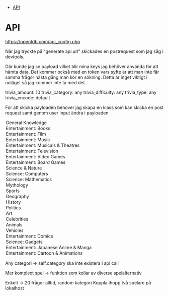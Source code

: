 - [API](#api)


# API
https://opentdb.com/api_config.php

När jag tryckte på "generate api url"
skickades en postrequest som jag såg i devtools.


Där kunde jag se payload vilket blir mina keys jag behöver använda för att hämta data.
Det kommer också med en token vars syfte är att man inte får samma frågor nästa gång man kör en sökning.
Detta är inget viktigt i nuläget så jag kommer inte ta med det.

trivia_amount: 10
trivia_category: any
trivia_difficulty: any
trivia_type: any
trivia_encode: default

För att skicka payloaden behöver jag skapa en klass som kan skicka en post request samt genom
user input ändra i payloaden

<option value="9">General Knowledge</option>
<option value="10">Entertainment: Books</option>
<option value="11">Entertainment: Film</option>
<option value="12">Entertainment: Music</option>
<option value="13">Entertainment: Musicals &amp; Theatres</option>
<option value="14">Entertainment: Television</option>
<option value="15">Entertainment: Video Games</option>
<option value="16">Entertainment: Board Games</option>
<option value="17">Science &amp; Nature</option>
<option value="18">Science: Computers</option>
<option value="19">Science: Mathematics</option>
<option value="20">Mythology</option>
<option value="21">Sports</option>
<option value="22">Geography</option>
<option value="23">History</option>
<option value="24">Politics</option>
<option value="25">Art</option>
<option value="26">Celebrities</option>
<option value="27">Animals</option>
<option value="28">Vehicles</option>
<option value="29">Entertainment: Comics</option>
<option value="30">Science: Gadgets</option>
<option value="31">Entertainment: Japanese Anime &amp; Manga</option>
<option value="32">Entertainment: Cartoon &amp; Animations</option>	






Any categori -> self.category ska inte existera i api call

Mer komplext spel -> funktion som kollar av diverse spelalternativ

Enkelt -> 20 frågor alltid, random kategori
Koppla ihopp två spelare på lokalhost
